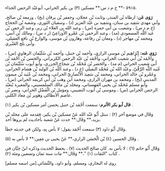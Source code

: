 ٥٩١٥ -** خ م د س:** مسكين (٣) بن بكير الحراني، أبوعَبْد الرحمن الحذاء.

**رَوَى عَن:** ارطاة بْن المنذر، وثابت بْن عجلان، وجعفر بْن برقان (بخ) ، وزمعة بْن صالح، وأبي مهدي سَعِيد بن سنان، وسَعِيد بن عَبْد العزيز (د) ، وسفيان الثوري، وشعبة بْن الحجاج (خ م د س) ، وشعيب بن أَبي حمزة (س) ، وعبد الله بن العلاء بْن زبر، وعبد الرحمن بْن عَبد اللَّه المسعودي (مد) ، وعبد الرحمن بْن عَمْرو الأَوزاعِيّ (ر د س) ، ومالك بْن أنس، ومحمد بْن مهاجر (د) ، ومعان بْن رفاعة، وهارون بْن موسى، والوازع بْن نافع العقيلي، وأبي بلج العَنْبري.

**رَوَى عَنه:** إِبْرَاهِيم بْن موسى الرازي، وأحمد بْن حنبل، وأحمد بْن سُلَيْمان الرهاوي (س) ، وأَحْمَد بْن أَبي شعيب الحراني، وأَحْمَد بْن عَبْد الرحمن الكزبراني، والحسن بْن أَحْمَد بْن أَبي شعيب الحراني (م مد) ، والخضر بْن مُحَمَّد بْن شجاع الجزري، وأبو أيوب سُلَيْمان بْن عُبَيد اللَّه الرَّقِّيّ، وعَبْد الله بْن مُحَمَّد النفيلي (خ د) ، وعبد اللَّه بْن الوليد بْن هشام الحراني، وعَمْرو بْن خالد الحراني، ومحمد بْن سَعِيد الأَنْصارِيّ الحراني، ومحمد بْن عُبَيد بْن ميمون المديني (بخ) ، ومحمد بن مهران الرازي، ومحمد ابن وهب بْن أَبي كريمه الحراني (س) ، وأبو مسلم مُحَمَّد بْن يحيى القهستاني، ومخلد بْن مالك السلمسيني، والمغيرة بْنعَبْد الرحمن الحراني (س) ، وموسى بْن أيوب النصيبي، ومؤمل بْن الْفَضْلِ الحراني، ونصر بْن عاصم الأنطاكي وهوير بْن معاذ الكلبي.

**قال أبو بكر الأثرم:** سمعت أَحْمَد بْن حنبل يحسن أمر مسكين بْن بكير (١) .

وَقَال في موضع آخر (٢) : سئل أَبُو عَبْد الله عَنْ مسكين بْن بكير، فقدمه على مخلد بْن يزيد،** وَقَال:** حدث عَنْ شعبة بأحاديث لم يروها أحد.

وَقَال أَبُو داود (٣) سمعت أَحْمَد يقول: لا بأس بِهِ، ولكن في حديثه خطأ.

وَقَال الحسين (٤) بْن الْحَسَن الرازي،** عَنْ يحيى بن مَعِين:** لا بأس به (٥) .

وَقَال أَبُو حاتم (٦) : لا بأس به. كان صالح الحديث (٧) ، يحفظ الحديث.وذكره ابنُ حِبَّان في كتاب "الثقات (١) "،** وَقَال:** مات سنة ثمان وتسعين ومئة (٢) .

روى له البخاري، ومسلم، وأبو داود، والنَّسَائي.[من اسمه مسلم]
